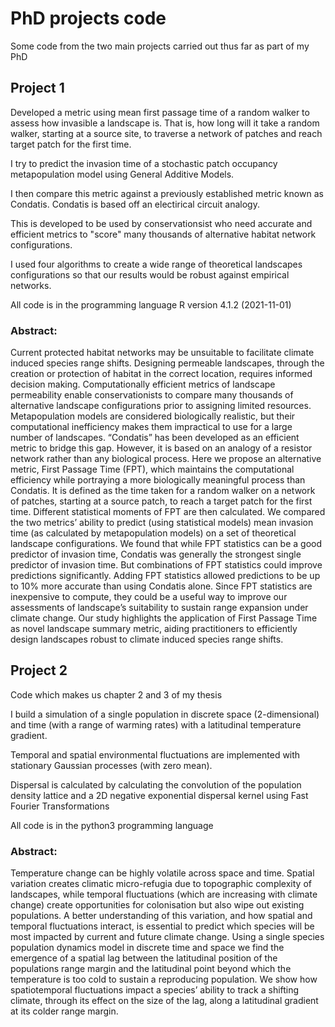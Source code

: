 # PhD projects code

Some code from the two main projects carried out thus far as part of my PhD

## Project 1 

Developed a metric using mean first passage time of a random walker to assess how invasible a landscape is. That is, how long will it take a random walker, starting at a source site, to traverse a network of patches and reach target patch for the first time. 

I try to predict the invasion time of a stochastic patch occupancy metapopulation model using General Additive Models.

I then compare this metric against a previously established metric known as Condatis. Condatis is based off an electirical circuit analogy.

This is developed to be used by conservationsist who need accurate and efficient metrics to "score" many thousands of alternative habitat network configurations. 

I used four algorithms to create a wide range of theoretical landscapes configurations so that our results would be robust against empirical networks. 

All code is in the programming language R version 4.1.2 (2021-11-01)

### Abstract:

Current protected habitat networks may be unsuitable to facilitate climate induced species range shifts. Designing permeable landscapes, through the creation or protection of habitat in the correct location, requires informed decision making. Computationally efficient metrics of landscape permeability enable conservationists to compare many thousands of alternative landscape configurations prior to assigning limited resources. Metapopulation models are considered biologically realistic, but their computational inefficiency makes them impractical to use for a large number of landscapes. “Condatis” has been developed as an efficient metric to bridge this gap. However, it is based on an analogy of a resistor network rather than any biological process. Here we propose an alternative metric, First Passage Time (FPT), which maintains the computational efficiency while portraying a more biologically meaningful process than Condatis. It is defined as the time taken for a random walker on a network of patches, starting at a source patch, to reach a target patch for the first time. Different statistical moments of FPT are then calculated. We compared the two metrics’ ability to predict (using statistical models) mean invasion time (as calculated by metapopulation models) on a set of theoretical landscape configurations. We found that while FPT statistics can be a good predictor of invasion time, Condatis was generally the strongest single predictor of invasion time. But combinations of FPT statistics could improve predictions significantly. Adding FPT statistics allowed predictions to be up to 10% more accurate than using Condatis alone. Since FPT statistics are inexpensive to compute, they could be a useful way to improve our assessments of landscape’s suitability to sustain range expansion under climate change. Our study highlights the application of First Passage Time as novel landscape summary metric, aiding practitioners to efficiently design landscapes robust to climate induced species range shifts. 

## Project 2 

Code which makes us chapter 2 and 3 of my thesis 

I build a simulation of a single population in discrete space (2-dimensional) and time (with a range of warming rates) with a latitudinal temperature gradient. 

Temporal and spatial environmental fluctuations are implemented with stationary Gaussian processes (with zero mean).

Dispersal is calculated by calculating the convolution of the population density lattice and a 2D negative exponential dispersal kernel using Fast Fourier Transformations

All code is in the python3 programming language 

### Abstract:

Temperature change can be highly volatile across space and time. Spatial variation creates climatic micro-refugia due to topographic complexity of landscapes, while temporal fluctuations (which are increasing with climate change) create opportunities for colonisation but also wipe out existing populations. A better understanding of this variation, and how spatial and temporal fluctuations interact, is essential to predict which species will be most impacted by current and future climate change. Using a single species population dynamics model in discrete time and space we find the emergence of a spatial lag between the latitudinal position of the populations range margin and the latitudinal point beyond which the temperature is too cold to sustain a reproducing population. We show how spatiotemporal fluctuations impact a species’ ability to track a shifting climate, through its effect on the size of the lag, along a latitudinal gradient at its colder range margin. 


